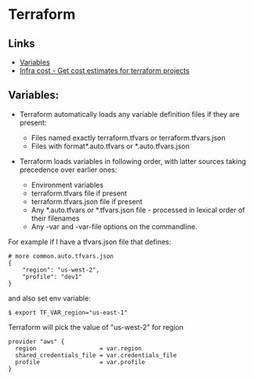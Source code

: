 # Terraform


## Links
* [Variables](https://www.terraform.io/docs/configuration/variables.html)
* [Infra cost - Get cost estimates for terraform projects](https://github.com/infracost/infracost)


## Variables:
* Terraform automatically loads any variable definition files if they are
  present:
  - Files named exactly terraform.tfvars or terraform.tfvars.json
  - Files with format\*.auto.tfvars or \*.auto.tfvars.json


* Terraform loads variables in following order, with latter sources taking 
  precedence over earlier ones:
  - Environment variables
  - terraform.tfvars file if present
  - terraform.tfvars.json file if present
  - Any \*.auto.tfvars or \*.tfvars.json file - processed in lexical order of their filenames
  - Any -var and -var-file options on the commandline.

For example if I have a tfvars.json file that defines:
```
# more common.auto.tfvars.json 
{
    "region": "us-west-2",
    "profile": "dev1"
}

```

and also set env variable:
```
$ export TF_VAR_region="us-east-1"

```

Terraform will pick the value of "us-west-2" for region
```
provider "aws" {
  region                  = var.region
  shared_credentials_file = var.credentials_file
  profile                 = var.profile
}
```



